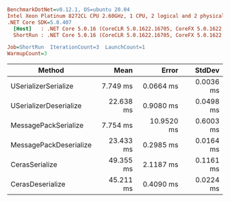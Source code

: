 ``` ini

BenchmarkDotNet=v0.12.1, OS=ubuntu 20.04
Intel Xeon Platinum 8272CL CPU 2.60GHz, 1 CPU, 2 logical and 2 physical cores
.NET Core SDK=5.0.407
  [Host]   : .NET Core 5.0.16 (CoreCLR 5.0.1622.16705, CoreFX 5.0.1622.16705), X64 RyuJIT
  ShortRun : .NET Core 5.0.16 (CoreCLR 5.0.1622.16705, CoreFX 5.0.1622.16705), X64 RyuJIT

Job=ShortRun  IterationCount=3  LaunchCount=1  
WarmupCount=3  

```
|                 Method |      Mean |      Error |    StdDev |
|----------------------- |----------:|-----------:|----------:|
|   USerializerSerialize |  7.749 ms |  0.0664 ms | 0.0036 ms |
| USerializerDeserialize | 22.638 ms |  0.9080 ms | 0.0498 ms |
|   MessagePackSerialize |  7.754 ms | 10.9520 ms | 0.6003 ms |
| MessagePackDeserialize | 23.433 ms |  0.2985 ms | 0.0164 ms |
|         CerasSerialize | 49.355 ms |  2.1187 ms | 0.1161 ms |
|       CerasDeserialize | 45.211 ms |  0.4090 ms | 0.0224 ms |
